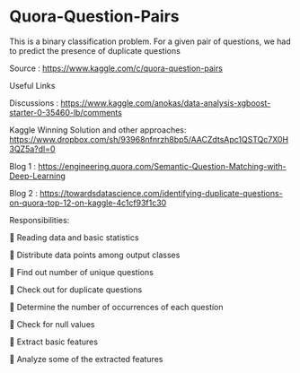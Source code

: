 # Quora-Question-Pairs
This is a binary classification problem. For a given pair of questions, we had to predict the presence of duplicate questions

Source : https://www.kaggle.com/c/quora-question-pairs

 Useful Links 
 
Discussions : https://www.kaggle.com/anokas/data-analysis-xgboost-starter-0-35460-lb/comments

Kaggle Winning Solution and other approaches: https://www.dropbox.com/sh/93968nfnrzh8bp5/AACZdtsApc1QSTQc7X0H3QZ5a?dl=0

Blog 1 : https://engineering.quora.com/Semantic-Question-Matching-with-Deep-Learning

Blog 2 : https://towardsdatascience.com/identifying-duplicate-questions-on-quora-top-12-on-kaggle-4c1cf93f1c30

Responsibilities:

 Reading data and basic statistics

 Distribute data points among output classes

 Find out number of unique questions

 Check out for duplicate questions

 Determine the number of occurrences of each question

 Check for null values

 Extract basic features

 Analyze some of the extracted features
